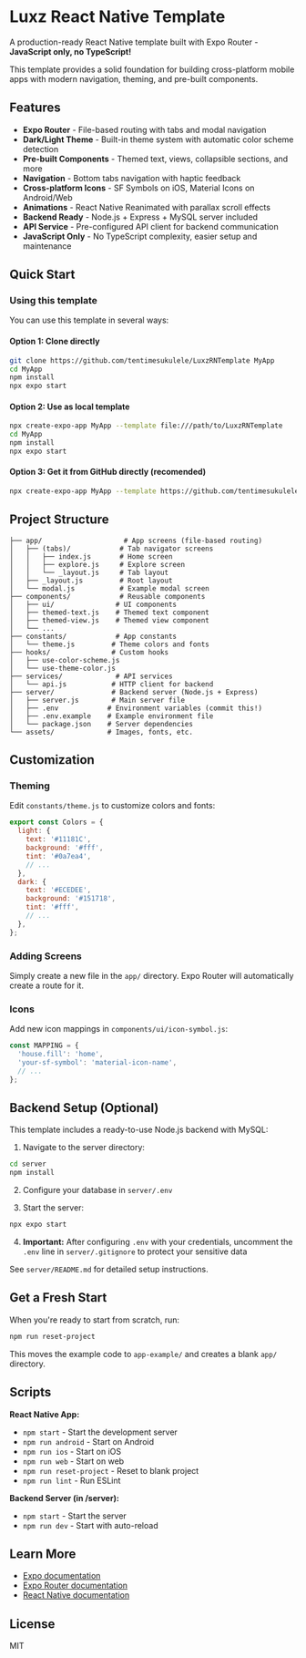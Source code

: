 # Luxz React Native Template

A production-ready React Native template built with Expo Router - **JavaScript only, no TypeScript!**

This template provides a solid foundation for building cross-platform mobile apps with modern navigation, theming, and pre-built components.

## Features

- **Expo Router** - File-based routing with tabs and modal navigation
- **Dark/Light Theme** - Built-in theme system with automatic color scheme detection
- **Pre-built Components** - Themed text, views, collapsible sections, and more
- **Navigation** - Bottom tabs navigation with haptic feedback
- **Cross-platform Icons** - SF Symbols on iOS, Material Icons on Android/Web
- **Animations** - React Native Reanimated with parallax scroll effects
- **Backend Ready** - Node.js + Express + MySQL server included
- **API Service** - Pre-configured API client for backend communication
- **JavaScript Only** - No TypeScript complexity, easier setup and maintenance

## Quick Start

### Using this template

You can use this template in several ways:

#### Option 1: Clone directly
```bash
git clone https://github.com/tentimesukulele/LuxzRNTemplate MyApp
cd MyApp
npm install
npx expo start
```

#### Option 2: Use as local template
```bash
npx create-expo-app MyApp --template file:///path/to/LuxzRNTemplate
cd MyApp
npm install
npx expo start
```

#### Option 3: Get it from GitHub directly (recomended)
```bash
npx create-expo-app MyApp --template https://github.com/tentimesukulele/LuxzRNTemplate
```

## Project Structure

```
├── app/                    # App screens (file-based routing)
│   ├── (tabs)/            # Tab navigator screens
│   │   ├── index.js       # Home screen
│   │   ├── explore.js     # Explore screen
│   │   └── _layout.js     # Tab layout
│   ├── _layout.js         # Root layout
│   └── modal.js           # Example modal screen
├── components/            # Reusable components
│   ├── ui/               # UI components
│   ├── themed-text.js    # Themed text component
│   ├── themed-view.js    # Themed view component
│   └── ...
├── constants/            # App constants
│   └── theme.js         # Theme colors and fonts
├── hooks/               # Custom hooks
│   ├── use-color-scheme.js
│   └── use-theme-color.js
├── services/             # API services
│   └── api.js           # HTTP client for backend
├── server/              # Backend server (Node.js + Express)
│   ├── server.js        # Main server file
│   ├── .env            # Environment variables (commit this!)
│   ├── .env.example    # Example environment file
│   └── package.json    # Server dependencies
└── assets/             # Images, fonts, etc.
```

## Customization

### Theming
Edit `constants/theme.js` to customize colors and fonts:

```javascript
export const Colors = {
  light: {
    text: '#11181C',
    background: '#fff',
    tint: '#0a7ea4',
    // ...
  },
  dark: {
    text: '#ECEDEE',
    background: '#151718',
    tint: '#fff',
    // ...
  },
};
```

### Adding Screens
Simply create a new file in the `app/` directory. Expo Router will automatically create a route for it.

### Icons
Add new icon mappings in `components/ui/icon-symbol.js`:

```javascript
const MAPPING = {
  'house.fill': 'home',
  'your-sf-symbol': 'material-icon-name',
  // ...
};
```

## Backend Setup (Optional)

This template includes a ready-to-use Node.js backend with MySQL:

1. Navigate to the server directory:
```bash
cd server
npm install
```

2. Configure your database in `server/.env`

3. Start the server:
```bash
npx expo start
```

4. **Important:** After configuring `.env` with your credentials, uncomment the `.env` line in `server/.gitignore` to protect your sensitive data

See `server/README.md` for detailed setup instructions.

## Get a Fresh Start

When you're ready to start from scratch, run:

```bash
npm run reset-project
```

This moves the example code to `app-example/` and creates a blank `app/` directory.

## Scripts

**React Native App:**
- `npm start` - Start the development server
- `npm run android` - Start on Android
- `npm run ios` - Start on iOS
- `npm run web` - Start on web
- `npm run reset-project` - Reset to blank project
- `npm run lint` - Run ESLint

**Backend Server (in /server):**
- `npm start` - Start the server
- `npm run dev` - Start with auto-reload

## Learn More

- [Expo documentation](https://docs.expo.dev/)
- [Expo Router documentation](https://docs.expo.dev/router/introduction/)
- [React Native documentation](https://reactnative.dev/)

## License

MIT
